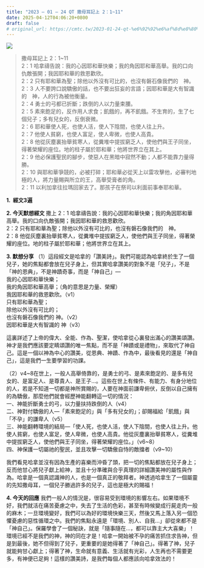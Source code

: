```yaml
---
title: "2023 – 01 – 24 QT 撒母耳記上 2：1~11"
date: 2025-04-12T04:06:20+0800
draft: false
# original_url: https://cmtc.tw/2023-01-24-qt-%e6%92%92%e6%af%8d%e8%80%b3%e8%a8%98%e4%b8%8a-2%ef%bc%9a111
---
```


![](/images/qt.jpg)
> 撒母耳記上 2：1\~11  
> 2：1 哈拿禱告說：我的心因耶和華快樂；我的角因耶和華高舉。我的口向仇敵張開；我因耶和華的救恩歡欣。  
> 2：2 只有耶和華為聖；除他以外沒有可比的，也沒有磐石像我們的　神。  
> 2：3 人不要誇口說驕傲的話，也不要出狂妄的言語；因耶和華是大有智識的　神，人的行為被他衡量。  
> 2：4 勇士的弓都已折斷；跌倒的人以力量束腰。  
> 2：5 素來飽足的，反作用人求食；飢餓的，再不飢餓。不生育的，生了七個兒子；多有兒女的，反倒衰微。  
> 2：6 耶和華使人死，也使人活，使人下陰間，也使人往上升。  
> 2：7 他使人貧窮，也使人富足，使人卑微，也使人高貴。  
> 2：8 他從灰塵裏抬舉貧寒人，從糞堆中提拔窮乏人，使他們與王子同坐，得著榮耀的座位。地的柱子屬於耶和華；他將世界立在其上。  
> 2：9 他必保護聖民的腳步，使惡人在黑暗中寂然不動；人都不能靠力量得勝。  
> 2：10 與耶和華爭競的，必被打碎；耶和華必從天上以雷攻擊他，必審判地極的人，將力量賜與所立的王，高舉受膏者的角。  
> 2：11 以利加拿往拉瑪回家去了。那孩子在祭司以利面前事奉耶和華。

**1.  經文3遍**

**2. 今天默想經文**
撒上 2：1 哈拿禱告說：我的心因耶和華快樂；我的角因耶和華高舉。我的口向仇敵張開；我因耶和華的救恩歡欣。  
2：2 只有耶和華為聖；除他以外沒有可比的，也沒有磐石像我們的　神。  
2：8 他從灰塵裏抬舉貧寒人，從糞堆中提拔窮乏人，使他們與王子同坐，得著榮耀的座位。地的柱子屬於耶和華；他將世界立在其上。

**3. 默想分享**
（1）這段經文是哈拿的「讚美詩」。我們可能認為哈拿終於生了一個兒子，她的焦點都會放在兒子身上，但其實哈拿讚美的對象不是「兒子」，不是「神的恩典」，不是神蹟奇事，而是「神自己」—  
我的心因耶和華快樂；  
我的角因耶和華高舉；（角的意思是力量、榮耀）  
我因耶和華的救恩歡欣。（v1）  
只有耶和華為聖；  
除他以外沒有可比的；  
也沒有磐石像我們的 神。（v2）  
因耶和華是大有智識的 神（v3）

這裏詳述了上帝的偉大、全能、作為、聖潔，使哈拿從心裏發出滿心的讚美頌讚。神才是我們應該要定睛頌讚的唯一焦點，而不是「神蹟或是禮物」，來取代了神自己。這是一個以神為中心的讚美，從恩典、神蹟、作為中，最後看見的還是「神自己」，這是我們一生要學習的功課。

（2）v4\~8在世上，一般人高舉倚靠的，是勇士的弓、是素來飽足的、是多有兒女的、是富足人、是尊貴人、是王子…。這些在世上有條件、有能力、有身分地位的人，若是不知道一切都是神所賞賜的，人要在神面前謙卑俯伏，反倒以自己擁有的為驕傲，那麼他們就會經歷神能翻轉這一切的情況：  
一、神能折斷勇士的弓，以力量扶持跌倒的人（v4）  
二、神對付驕傲的人—「素來飽足的」與「多有兒女的」；卻賜福給「飢餓」與「不孕」的謙卑人（v5）  
三、神能翻轉環境的結局—「使人死，也使人活，使人下陰間，也使人往上升。他使人貧窮，也使人富足，使人卑微，也使人高貴。他從灰塵裏抬舉貧寒人，從糞堆中提拔窮乏人，使他們與王子同坐，得著榮耀的座位。」（v6\~8）  
四、神保護一切屬祂的聖民，並且攻擊一切驕傲自恃的敵擋者（v9\~10）

我們看見哈拿並沒有因為生產的喜樂而沖昏了頭，把一切的焦點都放在兒子身上；反而他甘心將兒子獻上給神，並且十分準確與合乎真理的詳細讚美神的屬性與作為。哈拿是一個真認識神的人，也是一個真正的敬拜者。神透過哈拿生了一個屬靈的先知撒母耳，一個兒子勝過許多的兒子，這也是極大的賜福！

**4. 今天的回應**
我們一般人的情況是，很容易受到環境的影響左右。如果環境不好，我們就活在痛苦憂慮之中，失去了生活的色彩，甚至有時候變成行屍走肉一般的麻木；一旦環境變好，我們可以為好的環境快樂三天，然後又馬上落入另一個恐懼憂慮的惡性循環之中。我們的焦點永遠是「環境、別人、自我…」卻從來都不是「神自己」。保羅學會了一個秘訣，就是「隨事隨在…，都可以靠主大大喜樂」！環境已經不是我們的神，神的同在才是！哈拿一開始被不孕的痛苦抓住求告神，但是到最後，她不但得到了兒子，更重要的是她得著了「神自己」。得著了神，兒子就能夠甘心獻上；得著了神，生命就有意義、生活就有光彩，人生再也不需要更多，有神便已足夠！這樣的讚美詩，是我們每個人都應該向哈拿效法的！
